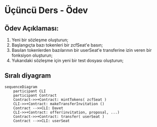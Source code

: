 # Üçüncü Ders - Ödev

## Ödev Açıklaması:

1. Yeni bir sözleşme oluşturun;
2. Başlangıçta bazı tokenleri bir zcfSeat'e basın;
3. Basılan tokenlerden bazılarının bir userSeat'e transferine izin veren bir fonksiyon oluşturun;
4. Yukarıdaki sözleşme için yeni bir test dosyası oluşturun;

## Sıralı diyagram

```mermaid
sequenceDiagram
    participant CLI
    participant Contract
    Contract->>+Contract: mintTokens( zcfSeat )
    CLI->>+Contract: makeTransferInvitation ()
    Contract -->>CLI: Davet
    CLI->>+Contract: offer(invitation, proposal, ...)
    Contract->>+Contract: transfer( userSeat )
    Contract -->>CLI: userSeat
```
